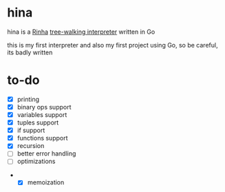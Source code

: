 # hina
hina is a [Rinha](https://github.com/aripiprazole/rinha-de-compiler) [tree-walking interpreter](https://en.wikipedia.org/wiki/Interpreter_(computing)#Abstract_syntax_tree_interpreters) written in Go

this is my first interpreter and also my first project using Go, so be careful, its badly written

# to-do
- [x] printing
- [x] binary ops support
- [x] variables support
- [x] tuples support
- [x] if support
- [x] functions support
- [x] recursion
- [ ] better error handling 
- [ ] optimizations
- - [x] memoization
